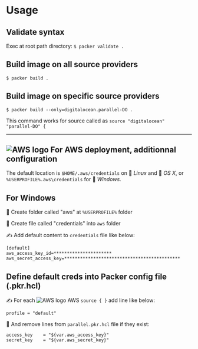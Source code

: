 # Usage

## Validate syntax
Exec at root path directory: `$ packer validate .` 


## Build image on all source providers
`$ packer build .`

## Build image on specific source providers
`$ packer build --only=digitalocean.parallel-DO .`

This command works for source called as `source "digitalocean" "parallel-DO" {`

---

## ![AWS logo](https://a0.awsstatic.com/libra-css/images/site/fav/favicon.ico) For AWS deployment, additionnal configuration

The default location is `$HOME/.aws/credentials` on 🐧 *Linux* and 🍏 *OS X*, or `%USERPROFILE%.aws\credentials` for 💩 *Windows*.

## For Windows 

📁 Create folder called "aws" at `%USERPROFILE%` folder

📄 Create file called "credentials" into `aws` folder

✍ Add default content to `credentials` file like below:
```
[default]
aws_access_key_id=**********************
aws_secret_access_key=********************************************
```

## Define default creds into Packer config file (.pkr.hcl)

✍ For each ![AWS logo](https://a0.awsstatic.com/libra-css/images/site/fav/favicon.ico) AWS `source { }` add line like below: 
```
profile = "default"
```
🧨 And remove lines from `parallel.pkr.hcl` file if they exist:
```
access_key    = "${var.aws_access_key}"
secret_key    = "${var.aws_secret_key}"
```
